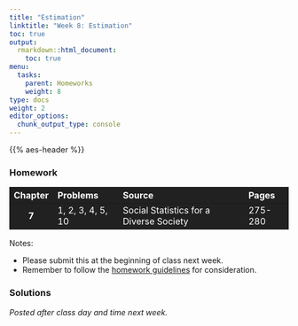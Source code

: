 ```yaml
---
title: "Estimation"
linktitle: "Week 8: Estimation"
toc: true
output:
  rmarkdown::html_document:
    toc: true
menu:
  tasks:
    parent: Homeworks
    weight: 8
type: docs
weight: 2
editor_options: 
  chunk_output_type: console
---
```


<script src="/rmarkdown-libs/kePrint/kePrint.js"></script>

<link href="/rmarkdown-libs/lightable/lightable.css" rel="stylesheet" />

{{% aes-header %}}

### Homework

<center>
<table>
<thead>
<tr>
<th style="text-align:center;color: #ffffff !important;background-color: #212121 !important;vertical-align: middle !important;">
Chapter
</th>
<th style="text-align:left;color: #ffffff !important;background-color: #212121 !important;vertical-align: middle !important;">
Problems
</th>
<th style="text-align:left;color: #ffffff !important;background-color: #212121 !important;vertical-align: middle !important;">
Source
</th>
<th style="text-align:left;color: #ffffff !important;background-color: #212121 !important;vertical-align: middle !important;">
Pages
</th>
</tr>
</thead>
<tbody>
<tr>
<td style="text-align:center;font-weight: bold;color: #ffffff !important;background-color: #212121 !important;vertical-align: middle !important;">
7
</td>
<td style="text-align:left;color: #ffffff !important;background-color: #212121 !important;vertical-align: middle !important;">
1, 2, 3, 4, 5, 10
</td>
<td style="text-align:left;color: #ffffff !important;background-color: #212121 !important;vertical-align: middle !important;">
Social Statistics for a Diverse Society
</td>
<td style="text-align:left;color: #ffffff !important;background-color: #212121 !important;vertical-align: middle !important;">
275-280
</td>
</tr>
</tbody>
</table>
</center>

Notes:

-   Please submit this at the beginning of class next week.
-   Remember to follow the [homework guidelines](/tasks/#homeworks) for consideration.

<!--
to the Submission Portal on [ecampus](https://ecampus.wvu.edu/){target="_blank"} by 11:59 PM next Wednesday.<br>
-->

### Solutions

*Posted after class day and time next week.*

<!--


<details><summary>1</summary>
<p>
a. The estimate at the 90% confidence level is 20.87–21.13%. This means that there are 90 chances out of 100 that the confidence interval will contain the true population percentage of victims in the American population. Due to the large sample size, we converted the proportions to percentages, subtracting from 100, rather than 1.
\begin{align}
s_p &= \sqrt{\dfrac{21\cdot(100-21)}{239541}}\\
&\approx 0.08
\end{align}
and
\begin{align}
CI &= 21\pm 1.65\cdot0.08\\
&= 21\pm 0.13\\
&= (20.87, 21.13)
\end{align}
So the standard error of the mean is approximately <span class="boxed">0.08</span> with a confidence interval between <span class="boxed">20.87 to 21.13</span>.

b. The true percentage of crime victims in the American population is somewhere between 20.79% and 21.21% based on the 99% confidence interval. There are 99 chances out of 100 that the confidence interval will contain the true population percentage of crime victims. 
\begin{align}
CI &= 21\pm 2.58\cdot0.08\\
&= 21\pm 0.21\\
&= (20.79, 21.21)
\end{align}
So we have a confidence interval between <span class="boxed">20.79 to 21.21</span>.
</p>
</details>

<details><summary>2</summary>
<p>
a. For lower-class respondents, we have
\begin{align}
S_{\overline{Y}} &=\dfrac{3.08}{\sqrt{102}}\\[0.5ex]
&\approx 0.30
\end{align}
and
\begin{align}
CI &= 12.19\pm 1.96\cdot0.30\\
&= 12.19\pm 0.59\\
&= (11.60, 12.78)
\end{align}
So the estimated standard error for the sampling distribution is approximately <span class="boxed">0.30</span> with a confidence interval between <span class="boxed">11.60 to 12.78</span>.<br><br>
For working-class respondents, we have
\begin{align}
S_{\overline{Y}} &=\dfrac{2.93}{\sqrt{523}}\\[0.5ex]
&\approx 0.13
\end{align}
and
\begin{align}
CI &= 13.16\pm 1.96\cdot0.13\\
&= 13.16\pm 0.25\\
&= (12.91, 13.41)
\end{align}
So the estimated standard error for the sampling distribution is approximately <span class="boxed">0.13</span> with a confidence interval between <span class="boxed">12.91 to 13.41</span>.

b. For lower-class respondents, we have
\begin{align}
CI &= 12.19\pm 2.58\cdot0.30\\
&= 12.19\pm 0.77\\
&= (11.42, 12.96)
\end{align}
So the confidence interval is between <span class="boxed">11.42 to 12.96</span>.<br><br>
For working-class respondents, we have
\begin{align}
CI &= 14.60\pm 2.58\cdot0.13\\
&= 14.60\pm 0.34\\
&= (14.26, 14.94)
\end{align}
So the confidence interval is between <span class="boxed">14.26 to 14.94</span>.

c. As our confidence level increases, the confidence interval gets wider, not narrower. This is because a wider interval is needed to increase the probability that our calculated interval includes the true population value. Thus, increasing confidence leads to less precise intervals.
</p>
</details>

<details><summary>3</summary>
<p>
a. For Canadians we have
\begin{align}
s_p &= \sqrt{\dfrac{0.51\cdot(1-0.51)}{1004}}\\
&\approx 0.02
\end{align}
and
\begin{align}
CI &= 0.51\pm 1.96\cdot0.02\\
&= 0.51\pm 0.04\\
&= (0.47, 0.55)
\end{align}
So the estimated standard error of proportions is approximately <span class="boxed">0.02</span> with a confidence interval between <span class="boxed">0.47 to 0.55</span>.

b. For Americans we have \begin{align}
CI &= 0.45\pm 1.96\cdot0.02\\
&= 0.45\pm 0.04\\
&= (0.39, 0.49)
\end{align}
implying a confidence interval between <span class="boxed">0.39 to 0.49</span>.

c. Based upon the calculated 95% confidence interval, the majority of Americans do not believe climate change is a serious problem. The true percentage of Americans who believe climate change is a serious problem is under 50%, somewhere between 39% and 49%, based upon this Pew Research Center sample. On the other hand, it is possible that the majority of Canadians believe climate change is a serious problem. We can be 95% confident that the true percentage of Canadians is somewhere between 47% and 55%.
</p>
</details>

<details><summary>4</summary>
<p>
a. We have a 90% confidence interval for the males by calculating
\begin{align}
s_p &= \sqrt{\dfrac{0.21\cdot(1-0.21)}{337}}\\
&\approx 0.02
\end{align}
and
\begin{align}
CI &= 0.21\pm 1.65\cdot0.02\\
&= 0.21\pm 0.03\\
&= (0.18, 0.24)
\end{align}
implying an estimated standard error of proportions is approximately <span class="boxed">0.02</span> with a confidence interval between <span class="boxed">0.18 to 0.24</span>.

b. We have a 90% confidence interval for the demales by calculating
\begin{align}
s_p &= \sqrt{\dfrac{0.37\cdot(1-0.37)}{441}}\\
&\approx 0.02
\end{align}
and
\begin{align}
CI &= 0.37\pm 1.65\cdot0.02\\
&= 0.37\pm 0.03\\
&= (0.34, 0.40)
\end{align}
implying an estimated standard error of proportions is approximately <span class="boxed">0.02</span> with a confidence interval between <span class="boxed">0.34 to 0.40</span>.

</p>
</details>

<details><summary>5</summary>
<p>
<div style="padding-left: 30px;">
Due to the large sample size, we converted the proportion to full percentages, subtracting from 100 rather than 1.
\begin{align}
s_p &= \sqrt{\dfrac{51\cdot(100-51)}{5490}}\\
&\approx 0.67
\end{align}
and
\begin{align}
CI &= 51\pm 1.96\cdot0.67\\
&= 51\pm 0.13\\
&= (49.69, 52.31)
\end{align}
We set the interval at the 95% confidence level. However, no matter whether the 90%, 95%, or 99% confidence level is chosen, the calculated interval includes values below 50% for the vote for a Republican candidate. Therefore, you should tell your supervisors that it <span class="boxed">would not be possible to declare a Republican candidate the likely winner of the votes coming from men if there was an election today because it seems quite possible that less than a majority of male voters would support her/him.</span>
</div>
</p>
</details>

<details><summary>10</summary>
<p>
For Bernie Sanders we have
\begin{align}
s_p &= \sqrt{\dfrac{0.55\cdot(1-0.55)}{1754}}\\
&\approx 0.01
\end{align}
and
\begin{align}
CI &= 0.55\pm 1.65\cdot0.01\\
&= 0.55\pm 0.02\\
&= (0.53, 0.57)
\end{align}
implying an estimated standard error of proportions is approximately <span class="boxed">0.02</span> with a confidence interval between <span class="boxed">0.53 to 0.57</span>.<br><br>
For Hillary Clinton we have
\begin{align}
s_p &= \sqrt{\dfrac{0.38\cdot(1-0.38)}{1754}}\\
&\approx 0.01
\end{align}
and
\begin{align}
CI &= 0.38\pm 1.65\cdot0.01\\
&= 0.38\pm 0.02\\
&= (0.36, 0.40)
\end{align}
implying an estimated standard error of proportions is approximately <span class="boxed">0.02</span> with a confidence interval between <span class="boxed">0.36 to 0.40</span>.
</p>
</details>
-->
